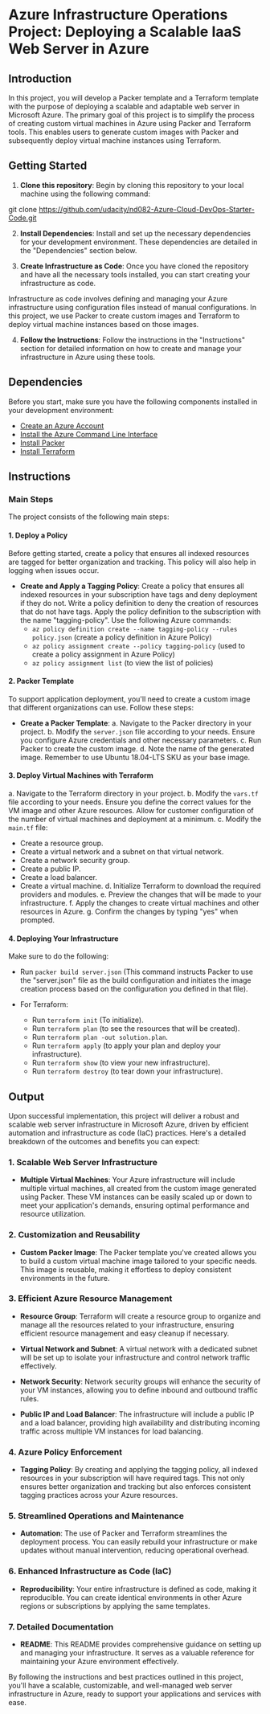 # Azure Infrastructure Operations Project: Deploying a Scalable IaaS Web Server in Azure

## Introduction
In this project, you will develop a Packer template and a Terraform template with the purpose of deploying a scalable and adaptable web server in Microsoft Azure. The primary goal of this project is to simplify the process of creating custom virtual machines in Azure using Packer and Terraform tools. This enables users to generate custom images with Packer and subsequently deploy virtual machine instances using Terraform.

## Getting Started
1. **Clone this repository**: Begin by cloning this repository to your local machine using the following command:

git clone https://github.com/udacity/nd082-Azure-Cloud-DevOps-Starter-Code.git


2. **Install Dependencies**: Install and set up the necessary dependencies for your development environment. These dependencies are detailed in the "Dependencies" section below.

3. **Create Infrastructure as Code**: Once you have cloned the repository and have all the necessary tools installed, you can start creating your infrastructure as code.

Infrastructure as code involves defining and managing your Azure infrastructure using configuration files instead of manual configurations. In this project, we use Packer to create custom images and Terraform to deploy virtual machine instances based on those images.

4. **Follow the Instructions**: Follow the instructions in the "Instructions" section for detailed information on how to create and manage your infrastructure in Azure using these tools.

## Dependencies
Before you start, make sure you have the following components installed in your development environment:

- [Create an Azure Account](https://portal.azure.com)
- [Install the Azure Command Line Interface](https://docs.microsoft.com/en-us/cli/azure/install-azure-cli?view=azure-cli-latest)
- [Install Packer](https://www.packer.io/downloads)
- [Install Terraform](https://www.terraform.io/downloads.html)

## Instructions
### Main Steps
The project consists of the following main steps:

#### 1. Deploy a Policy
Before getting started, create a policy that ensures all indexed resources are tagged for better organization and tracking. This policy will also help in logging when issues occur.

- **Create and Apply a Tagging Policy**: Create a policy that ensures all indexed resources in your subscription have tags and deny deployment if they do not. Write a policy definition to deny the creation of resources that do not have tags. Apply the policy definition to the subscription with the name "tagging-policy". Use the following Azure commands:
  - `az policy definition create --name tagging-policy --rules policy.json` (create a policy definition in Azure Policy)
  - `az policy assignment create --policy tagging-policy` (used to create a policy assignment in Azure Policy)
  - `az policy assignment list` (to view the list of policies)

#### 2. Packer Template
To support application deployment, you'll need to create a custom image that different organizations can use. Follow these steps:

- **Create a Packer Template**:
  a. Navigate to the Packer directory in your project.
  b. Modify the `server.json` file according to your needs. Ensure you configure Azure credentials and other necessary parameters.
  c. Run Packer to create the custom image.
  d. Note the name of the generated image. Remember to use Ubuntu 18.04-LTS SKU as your base image.

#### 3. Deploy Virtual Machines with Terraform
a. Navigate to the Terraform directory in your project.
b. Modify the `vars.tf` file according to your needs. Ensure you define the correct values for the VM image and other Azure resources. Allow for customer configuration of the number of virtual machines and deployment at a minimum.
c. Modify the `main.tf` file:
   - Create a resource group.
   - Create a virtual network and a subnet on that virtual network.
   - Create a network security group.
   - Create a public IP.
   - Create a load balancer.
   - Create a virtual machine.
d. Initialize Terraform to download the required providers and modules.
e. Preview the changes that will be made to your infrastructure.
f. Apply the changes to create virtual machines and other resources in Azure.
g. Confirm the changes by typing "yes" when prompted.

#### 4. Deploying Your Infrastructure
Make sure to do the following:
- Run `packer build server.json` (This command instructs Packer to use the "server.json" file as the build configuration and initiates the image creation process based on the configuration you defined in that file).

- For Terraform:
  - Run `terraform init` (To initialize).
  - Run `terraform plan` (to see the resources that will be created).
  - Run `terraform plan -out solution.plan`.
  - Run `terraform apply` (to apply your plan and deploy your infrastructure).
  - Run `terraform show` (to view your new infrastructure).
  - Run `terraform destroy` (to tear down your infrastructure).


## Output

Upon successful implementation, this project will deliver a robust and scalable web server infrastructure in Microsoft Azure, driven by efficient automation and infrastructure as code (IaC) practices. Here's a detailed breakdown of the outcomes and benefits you can expect:

### 1. Scalable Web Server Infrastructure
   - **Multiple Virtual Machines**: Your Azure infrastructure will include multiple virtual machines, all created from the custom image generated using Packer. These VM instances can be easily scaled up or down to meet your application's demands, ensuring optimal performance and resource utilization.

### 2. Customization and Reusability
   - **Custom Packer Image**: The Packer template you've created allows you to build a custom virtual machine image tailored to your specific needs. This image is reusable, making it effortless to deploy consistent environments in the future.

### 3. Efficient Azure Resource Management
   - **Resource Group**: Terraform will create a resource group to organize and manage all the resources related to your infrastructure, ensuring efficient resource management and easy cleanup if necessary.

   - **Virtual Network and Subnet**: A virtual network with a dedicated subnet will be set up to isolate your infrastructure and control network traffic effectively.

   - **Network Security**: Network security groups will enhance the security of your VM instances, allowing you to define inbound and outbound traffic rules.

   - **Public IP and Load Balancer**: The infrastructure will include a public IP and a load balancer, providing high availability and distributing incoming traffic across multiple VM instances for load balancing.

### 4. Azure Policy Enforcement
   - **Tagging Policy**: By creating and applying the tagging policy, all indexed resources in your subscription will have required tags. This not only ensures better organization and tracking but also enforces consistent tagging practices across your Azure resources.

### 5. Streamlined Operations and Maintenance
   - **Automation**: The use of Packer and Terraform streamlines the deployment process. You can easily rebuild your infrastructure or make updates without manual intervention, reducing operational overhead.

### 6. Enhanced Infrastructure as Code (IaC)
   - **Reproducibility**: Your entire infrastructure is defined as code, making it reproducible. You can create identical environments in other Azure regions or subscriptions by applying the same templates.

### 7. Detailed Documentation
   - **README**: This README provides comprehensive guidance on setting up and managing your infrastructure. It serves as a valuable reference for maintaining your Azure environment effectively.

By following the instructions and best practices outlined in this project, you'll have a scalable, customizable, and well-managed web server infrastructure in Azure, ready to support your applications and services with ease.

